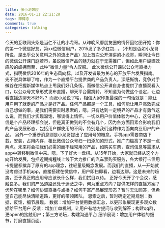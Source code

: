 ```yaml
---
title: 张小龙效应
date: 2016-01-11 22:21:28
tags: 碎碎念
comments: true
categories: talking
---
```

今天的互联网头条是当仁不让的小龙哥。从昨晚风靡朋友圈的情怀回忆图开始：你的第一个微信好友，第xx位微信用户，2015发了多少红包...，（不知是否如小龙哥所说，是出乎公关意料之外的流出产品）加上首次公开演讲的小龙哥，瞬间让今日的微信公开课门庭若市，虽说微信产品的魅力就在于无需推广，但如此用户蝴蝶效应般的蜂拥而至，此种”微信力量“令人叹服。<!--more-->
  此次微信公开课以公众号直播方式，指明微信2016年的生态风向标，以及开发者最为关心的开放平台发展指南。先不说具体聊了啥，作为一个直播平台提供商的产品负责人，深感惭愧，竞争对手微谷在把握新媒体热点上甩我们好几条街。而微信公开课自身也提供了直播观看入口，以公众号文章形式发布直播，聊天平台需跳转，不知道为何做这个设定，让边看直播边聊天不好吗？
  而张小龙说了啥，相信大家印象最深的一句话就是：能让用户用了就走的产品才是好产品。任何产品都是一个工具，如何能让用户高效完成自己想做的事，是我们需要实时思索的，嗯，只有达到一定境界的产品才有勇气这么说，而我们才实现温饱，哪谈得上情怀。一切以用户价值体验为中心，这句话相信是个产品经理都会说，但是真正做到的不会有几个，因为各方面因素会影响我们的产品发展形态，包括用户群使用的不同，特别是我们这种作为面向商业用户的产品。
  另外一个重磅消息则是小龙哥提出了应用号的概念。手机app需要商店下载，安装，占用内存，相比微信公众号扫一扫添加的形式，推广门槛高了不是一点两点。未来将会把我们必需的而不经常用的产品，如购买车票，查询信息等需求从app中转移到微信中来。嗯，下了好大一盘棋。从15年开始，大家就已经从这个方向开始发展，包括近期携程线上线下大力推广的汽车票购买服务，各大银行卡信用卡提醒都摈弃了原有的app理念，往轻量级概念发展。而我们的直播，从一开始就没考虑过手机app，直接搭建在微信中，用户即扫即看，边看边聊。这是未来的趋势，至于真正的应用号应该长什么样，我们拭目以待。
  正好今天开了个会议，感触良多。我们的产品道路还处于迷茫之中，何为重点方向？提供怎样的直播方案？优势在哪里？如何协调直播与点播？如何丰富产品展现形态？暂时无法回答，但希望自己能尽快清晰道路，更好的带领团队。
  思索之后，暂时确定近期规划：数据，反馈，细节展现。
  数据：增加平台使用数据汇总，以更形象展现更多观众数据给平台用户
  反馈：增加工单机制，让用户有地方提问与收到解答；构建qq群，更open的接触用户；第三方论坛，构建沟通平台
  细节展现：增加用户体验的细节，打磨直播页面。